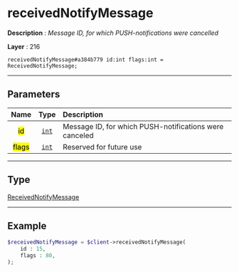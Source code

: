 # receivedNotifyMessage

**Description** : *Message ID, for which PUSH\-notifications were cancelled*

**Layer** : 216

```tl
receivedNotifyMessage#a384b779 id:int flags:int = ReceivedNotifyMessage;
```

---

## Parameters

| Name | Type | Description |
| :---: | :---: | :--- |
| <mark>id</mark> | [`int`](type/int) | Message ID, for which PUSH-notifications were canceled |
| <mark>flags</mark> | [`int`](type/int) | Reserved for future use |

---

## Type

[ReceivedNotifyMessage](type/ReceivedNotifyMessage)

---

## Example

```php
$receivedNotifyMessage = $client->receivedNotifyMessage(
	id : 15,
	flags : 80,
);
```